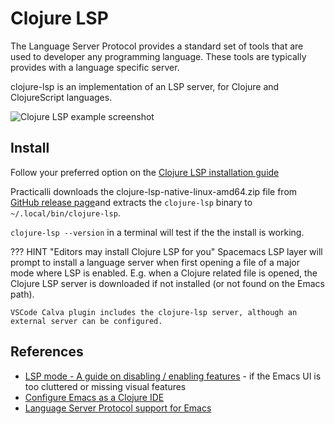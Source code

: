 # Clojure LSP

The Language Server Protocol provides a standard set of tools that are used to developer any programming language.  These tools are typically provides with a language specific server.

clojure-lsp is an implementation of an LSP server, for Clojure and ClojureScript languages.

![Clojure LSP example screenshot](https://emacs-lsp.github.io/lsp-mode/tutorials/images/clojure-call-hierarchy.png)


## Install

Follow your preferred option on the [Clojure LSP installation guide](https://clojure-lsp.io/installation/)

Practicalli downloads the clojure-lsp-native-linux-amd64.zip file from [GitHub release page](https://github.com/clojure-lsp/clojure-lsp/releases)and extracts the `clojure-lsp` binary to `~/.local/bin/clojure-lsp`.

`clojure-lsp --version` in a terminal will test if the the install is working.

??? HINT "Editors may install Clojure LSP for you"
    Spacemacs LSP layer will prompt to install a language server when first opening a file of a major mode where LSP is enabled.  E.g. when a Clojure related file is opened, the Clojure LSP server is downloaded if not installed (or not found on the Emacs path).

    VSCode Calva plugin includes the clojure-lsp server, although an external server can be configured.


## References

* [LSP mode - A guide on disabling / enabling features](https://emacs-lsp.github.io/lsp-mode/tutorials/how-to-turn-off/) - if the Emacs UI is too cluttered or missing visual features
* [Configure Emacs as a Clojure IDE](https://emacs-lsp.github.io/lsp-mode/tutorials/clojure-guide/)
* [Language Server Protocol support for Emacs](https://emacs-lsp.github.io/lsp-mode/)
